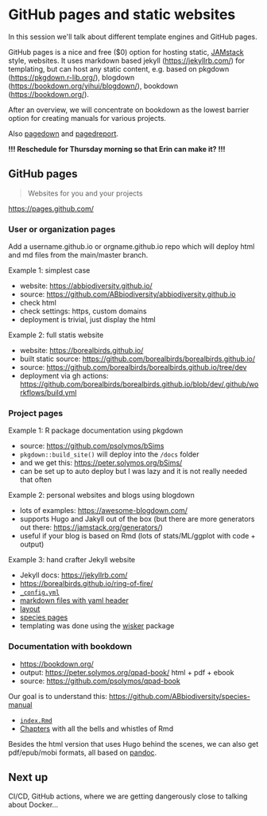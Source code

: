 # GitHub pages and static websites

In this session we'll talk about different template engines and GitHub pages. 
 
GitHub pages is a nice and free ($0) option for hosting static, [JAMstack](https://jamstack.org/) style, websites. 
It uses markdown based jekyll (https://jekyllrb.com/) for templating, but can host any static content, 
e.g. based on pkgdown (https://pkgdown.r-lib.org/), blogdown (https://bookdown.org/yihui/blogdown/), bookdown (https://bookdown.org/).
 
After an overview, we will concentrate on bookdown as the lowest barrier option for creating manuals for various projects.

Also [pagedown](https://github.com/rstudio/pagedown) and [pagedreport](https://pagedreport.rfortherestofus.com/).

__!!! Reschedule for Thursday morning so that Erin can make it? !!!__

## GitHub pages

> Websites for you and your projects

https://pages.github.com/

### User or organization pages

Add a username.github.io or orgname.github.io repo which will deploy html and md files from the main/master branch.

Example 1: simplest case

- website: https://abbiodiversity.github.io/
- source: https://github.com/ABbiodiversity/abbiodiversity.github.io
- check html
- check settings: https, custom domains
- deployment is trivial, just display the html

Example 2: full statis website

- website: https://borealbirds.github.io/
- built static source: https://github.com/borealbirds/borealbirds.github.io/
- source: https://github.com/borealbirds/borealbirds.github.io/tree/dev
- deployment via gh actions: https://github.com/borealbirds/borealbirds.github.io/blob/dev/.github/workflows/build.yml

### Project pages

Example 1: R package documentation using pkgdown

- source: https://github.com/psolymos/bSims
- `pkgdown::build_site()` will deploy into the `/docs` folder
- and we get this: https://peter.solymos.org/bSims/
- can be set up to auto deploy but I was lazy and it is not really needed that often

Example 2: personal websites and blogs using blogdown

- lots of examples: https://awesome-blogdown.com/
- supports Hugo and Jakyll out of the box (but there are more generators out there: https://jamstack.org/generators/)
- useful if your blog is based on Rmd (lots of stats/ML/ggplot with code + output)

Example 3: hand crafter Jekyll website

- Jekyll docs: https://jekyllrb.com/
- https://borealbirds.github.io/ring-of-fire/
- [`_config.yml`](https://github.com/borealbirds/ring-of-fire/blob/main/docs/_config.yml)
- [markdown files with yaml header](https://raw.githubusercontent.com/borealbirds/ring-of-fire/main/docs/index.md)
- [layout](https://github.com/borealbirds/ring-of-fire/blob/main/docs/_layouts/default.html#L117)
- [species pages](https://raw.githubusercontent.com/borealbirds/ring-of-fire/main/docs/species/AMRO/index.md)
- templating was done using the [wisker](https://github.com/borealbirds/GNM/blob/master/regions/ring-of-fire/rof.R#L231) package

### Documentation with bookdown

- https://bookdown.org/
- output: https://peter.solymos.org/qpad-book/ html + pdf + ebook
- source: https://github.com/psolymos/qpad-book

Our goal is to understand this: https://github.com/ABbiodiversity/species-manual

- [`index.Rmd`](https://github.com/ABbiodiversity/species-manual/blob/master/index.Rmd)
- [Chapters](https://github.com/ABbiodiversity/species-manual/blob/master/01-intro.Rmd) with all the bells and whistles of Rmd

Besides the html version that uses Hugo behind the scenes, we can also get pdf/epub/mobi formats, all based on [pandoc](https://pandoc.org/).

## Next up

CI/CD, GitHub actions, where we are getting dangerously close to talking about Docker...

